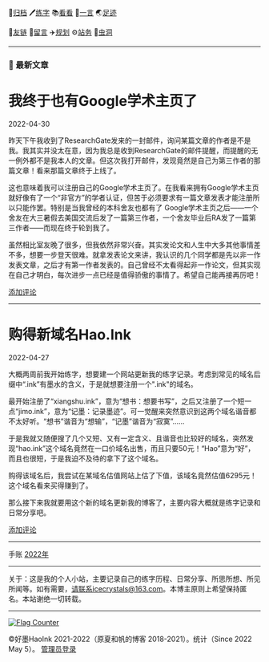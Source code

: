 <link rel="shortcut icon" type="image/x-icon" href="favicon.ico">

📁[归档](/posts/日常.md) 🖊️[练字](/posts/练字.md) 📚[看看](/posts/书影音.md) 🧡[一言](/posts/yiyan.md) 🌏[足迹](/posts/足迹.md) 

🔗[友链](/posts/友链.md) 📓[留言](/posts/留言.md) ✈️[规划](/posts/规划.md) ⚙️[站务](/posts/建站史.md) 🌌[虫洞](https://www.foreverblog.cn/go.html) 
 


---

<!-- <img src="/assets/tumblr_b769b1312c2d0159793e9cae5da156bb_09cb7a69_500.webp" width="400"> -->

### 📌 最新文章


# 我终于也有Google学术主页了

2022-04-30

昨天下午我收到了ResearchGate发来的一封邮件，询问某篇文章的作者是不是我。我其实并没太在意，因为我总是收到ResearchGate的邮件提醒，而提醒的无一例外都不是我本人的文章。但这次我打开邮件，发现竟然是自己为第三作者的那篇文章！看来那篇文章终于上线了。

这也意味着我可以注册自己的Google学术主页了。在我看来拥有Google学术主页就好像有了一个“非官方”的学者认证，但苦于必须要求有一篇文章发表才能注册所以只能作罢。特别是当我曾经的本科舍友也都有了 Google学术主页之后——一个舍友在大三暑假去美国交流后发了一篇第三作者，一个舍友毕业后RA发了一篇第三作者——而现在终于轮到我了。

虽然相比室友晚了很多，但我依然非常兴奋。其实发论文和人生中大多其他事情差不多，想要一步登天很难。就拿发表论文来讲，我认识的几个同学都是先以非一作发表文章，之后才有第一作者发表的。自己曾经不太看得起非一作论文，但其实现在自己才明白，每次进步一点已经是值得骄傲的事情了。希望自己能再接再厉吧！


[添加评论](/posts/richang/2022_04_30)

---

# 购得新域名Hao.Ink

2022-04-27

大概两周前我开始练字，想要建一个网站更新我的练字记录。考虑到常见的域名后缀中“.ink”有墨水的含义，于是就想要注册一个".ink"的域名。

最开始注册了“xiangshu.ink”，意为“想书：想要书写”，之后又注册了一个短一点“jimo.ink”，意为“记墨：记录墨迹”。可一觉醒来突然意识到这两个域名谐音都不太好听。“想书”谐音为“想输”，“记墨”谐音为“寂寞”......

于是我就又随便搜了几个又短、又有一定含义、且谐音也比较好的域名，突然发现“hao.ink”这个域名竟然在一口价域名出售，而且只要50元！“Hao”意为“好”，而且也很短，于是我迫不及待的拿下了这个域名。

购得该域名后，我尝试在某域名估值网站上估了下值，该域名竟然估值6295元！这个域名看来买得赚到了。

那么接下来我就要用这个新的域名更新我的博客了，主要内容大概就是练字记录和日常分享吧。


[添加评论](/posts/richang/2022_04_27)


---

手账 [2022年](/posts/手账_2022.md)


---
关于：这是我的个人小站，主要记录自己的练字历程、日常分享、所思所想、所见所闻等。如有需要，请联系icecrystals@163.com。本博主原则上希望保持匿名。本站谢绝一切转载。

---

<a href="https://info.flagcounter.com/uG1W"><img src="https://s05.flagcounter.com/count/uG1W/bg_E8E8E8/txt_9E9E9E/border_E8E8E8/columns_8/maxflags_16/viewers_0/labels_1/pageviews_0/flags_0/percent_0/" alt="Flag Counter" border="0"></a>


 ©好墨HaoInk 2021-2022（原夏和帆的博客 2018-2021）。统计（Since 2022 May 5）。 [管理员登录](https://github.com/xiangshuink/xiangshuink.github.io)

